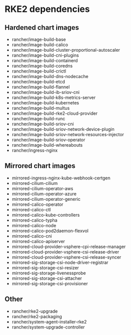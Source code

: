 # RKE2 dependencies

## Hardened chart images

- rancher/image-build-base
- rancher/image-build-calico
- rancher/image-build-cluster-proportional-autoscaler
- rancher/image-build-cni-plugins
- rancher/image-build-containerd
- rancher/image-build-coredns
- rancher/image-build-crictl
- rancher/image-build-dns-nodecache
- rancher/image-build-etcd
- rancher/image-build-flannel
- rancher/image-build-ib-sriov-cni
- rancher/image-build-k8s-metrics-server
- rancher/image-build-kubernetes
- rancher/image-build-multus
- rancher/image-build-rke2-cloud-provider
- rancher/image-build-runc
- rancher/image-build-sriov-cni
- rancher/image-build-sriov-network-device-plugin
- rancher/image-build-sriov-network-resources-injector
- rancher/image-build-sriov-operator
- rancher/image-build-whereabouts
- rancher/ingress-nginx

## Mirrored chart images

- mirrored-ingress-nginx-kube-webhook-certgen
- mirrored-cilium-cilium
- mirrored-cilium-operator-aws
- mirrored-cilium-operator-azure
- mirrored-cilium-operator-generic
- mirrored-calico-operator
- mirrored-calico-ctl
- mirrored-calico-kube-controllers
- mirrored-calico-typha
- mirrored-calico-node
- mirrored-calico-pod2daemon-flexvol
- mirrored-calico-cni
- mirrored-calico-apiserver
- mirrored-cloud-provider-vsphere-cpi-release-manager
- mirrored-cloud-provider-vsphere-csi-release-driver
- mirrored-cloud-provider-vsphere-csi-release-syncer
- mirrored-sig-storage-csi-node-driver-registrar
- mirrored-sig-storage-csi-resizer
- mirrored-sig-storage-livenessprobe
- mirrored-sig-storage-csi-attacher
- mirrored-sig-storage-csi-provisioner

## Other

- rancher/rke2-upgrade
- rancher/rke2-packaging
- rancher/system-agent-installer-rke2
- rancher/system-upgrade-controller
